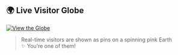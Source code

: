 ## 🌍 Live Visitor Globe

[![View the Globe](https://img.shields.io/badge/🌀_See_Visitors_Live_on_Earth!-ff69b4?style=for-the-badge)](https://mariebbz.github.io/visitor-globe)

> Real-time visitors are shown as pins on a spinning pink Earth  
> ✨ You’re one of them!





